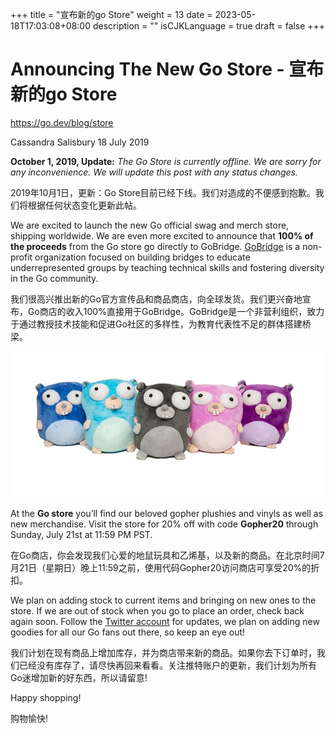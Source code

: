 +++
title = "宣布新的go Store"
weight = 13
date = 2023-05-18T17:03:08+08:00
description = ""
isCJKLanguage = true
draft = false
+++

# Announcing The New Go Store - 宣布新的go Store

https://go.dev/blog/store

Cassandra Salisbury
18 July 2019

**October 1, 2019, Update:** *The Go Store is currently offline.* *We are sorry for any inconvenience.* *We will update this post with any status changes.*

2019年10月1日，更新：Go Store目前已经下线。我们对造成的不便感到抱歉。我们将根据任何状态变化更新此帖。

We are excited to launch the new Go official swag and merch store, shipping worldwide. We are even more excited to announce that **100% of the proceeds** from the Go store go directly to GoBridge. [GoBridge](https://github.com/gobridge/about-us) is a non-profit organization focused on building bridges to educate underrepresented groups by teaching technical skills and fostering diversity in the Go community.

我们很高兴推出新的Go官方宣传品和商品商店，向全球发货。我们更兴奋地宣布，Go商店的收入100%直接用于GoBridge。GoBridge是一个非营利组织，致力于通过教授技术技能和促进Go社区的多样性，为教育代表性不足的群体搭建桥梁。

![img](AnnouncingTheNewGoStore_img/gophers.jpg)

At the **Go store** you’ll find our beloved gopher plushies and vinyls as well as new merchandise. Visit the store for 20% off with code **Gopher20** through Sunday, July 21st at 11:59 PM PST.

在Go商店，你会发现我们心爱的地鼠玩具和乙烯基，以及新的商品。在北京时间7月21日（星期日）晚上11:59之前，使用代码Gopher20访问商店可享受20%的折扣。

We plan on adding stock to current items and bringing on new ones to the store. If we are out of stock when you go to place an order, check back again soon. Follow the [Twitter account](https://twitter.com/golang) for updates, we plan on adding new goodies for all our Go fans out there, so keep an eye out!

我们计划在现有商品上增加库存，并为商店带来新的商品。如果你去下订单时，我们已经没有库存了，请尽快再回来看看。关注推特账户的更新，我们计划为所有Go迷增加新的好东西，所以请留意!

Happy shopping!

购物愉快!
